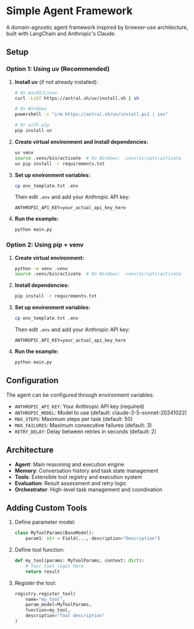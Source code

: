 # Simple Agent Framework

A domain-agnostic agent framework inspired by browser-use architecture, built with LangChain and Anthropic's Claude.

## Setup

### Option 1: Using uv (Recommended)

1. **Install uv** (if not already installed):
   ```bash
   # On macOS/Linux
   curl -LsSf https://astral.sh/uv/install.sh | sh
   
   # On Windows
   powershell -c "irm https://astral.sh/uv/install.ps1 | iex"
   
   # Or with pip
   pip install uv
   ```

2. **Create virtual environment and install dependencies:**
   ```bash
   uv venv
   source .venv/bin/activate  # On Windows: .venv\Scripts\activate
   uv pip install -r requirements.txt
   ```

3. **Set up environment variables:**
   ```bash
   cp env_template.txt .env
   ```
   
   Then edit `.env` and add your Anthropic API key:
   ```
   ANTHROPIC_API_KEY=your_actual_api_key_here
   ```

4. **Run the example:**
   ```bash
   python main.py
   ```

### Option 2: Using pip + venv

1. **Create virtual environment:**
   ```bash
   python -m venv .venv
   source .venv/bin/activate  # On Windows: .venv\Scripts\activate
   ```

2. **Install dependencies:**
   ```bash
   pip install -r requirements.txt
   ```

3. **Set up environment variables:**
   ```bash
   cp env_template.txt .env
   ```
   
   Then edit `.env` and add your Anthropic API key:
   ```
   ANTHROPIC_API_KEY=your_actual_api_key_here
   ```

4. **Run the example:**
   ```bash
   python main.py
   ```

## Configuration

The agent can be configured through environment variables:

- `ANTHROPIC_API_KEY`: Your Anthropic API key (required)
- `ANTHROPIC_MODEL`: Model to use (default: claude-3-5-sonnet-20241022)
- `MAX_STEPS`: Maximum steps per task (default: 50)
- `MAX_FAILURES`: Maximum consecutive failures (default: 3)
- `RETRY_DELAY`: Delay between retries in seconds (default: 2)

## Architecture

- **Agent**: Main reasoning and execution engine
- **Memory**: Conversation history and task state management
- **Tools**: Extensible tool registry and execution system
- **Evaluation**: Result assessment and retry logic
- **Orchestrator**: High-level task management and coordination

## Adding Custom Tools

1. Define parameter model:
   ```python
   class MyToolParams(BaseModel):
       param1: str = Field(..., description="Description")
   ```

2. Define tool function:
   ```python
   def my_tool(params: MyToolParams, context: dict):
       # Your tool logic here
       return result
   ```

3. Register the tool:
   ```python
   registry.register_tool(
       name="my_tool",
       param_model=MyToolParams,
       function=my_tool,
       description="Tool description"
   )
   ``` 